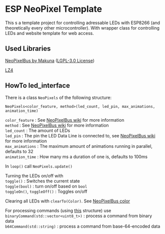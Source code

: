 # ESP NeoPixel Template

This s a template project for controlling adressable LEDs with ESP8266 (and theoretically every other microcontroller). With wrapper class for controlling LEDs and website template for web access.

## Used Libraries

[NeoPixelBus by Makuna](https://github.com/Makuna/NeoPixelBus) ([LGPL-3.0 License](https://github.com/Makuna/NeoPixelBus/blob/master/COPYING))

[LZ4](https://github.com/lz4/lz4)


## HowTo led_interface

There is a class `NeoPixels` of the following structure:  

`NeoPixels<color_feature, method>(led_count, led_pin, max_animations, animation_time)`

`color_feature` : See [NeoPixelBus wiki](https://github.com/Makuna/NeoPixelBus/wiki/NeoPixelBus-object) for more information  
`method` : See [NeoPixelBus wiki](https://github.com/Makuna/NeoPixelBus/wiki/NeoPixelBus-object) for more information  
`led_count` : The amount of LEDs  
`led_pin` : The pin the LED Data Line is connected to, see [NeoPixelBus wiki](https://github.com/Makuna/NeoPixelBus/wiki/NeoPixelBus-object-API) for more information  
`max_animations` : The maximum amount of animations running in parallel, defaults to 32  
`animation_time` : How many ms a duration of one is, defaults to 100ms

In `loop()` call `NeoPixels.update()`

Turning the LEDs on/off with  
`toggle()` : Switches the current state  
`toggle(bool)` : turn on/off based on `bool`  
`toggleOn()`, `toggleOff()` : Toggles on/off

Clearing all LEDs with `clearTo(Color)`. See [NeoPixelBus color](https://github.com/Makuna/NeoPixelBus/wiki/Color-objects)

For processing commands (using [this](/COMMAND_FORMAT.md) structure) use  
`binaryCommand(std::vector<uint8_t>)` : process a command from binary data  
`b64Command(std::string)` : process a command from base-64-encoded data